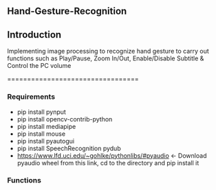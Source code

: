 ## Hand-Gesture-Recognition

## Introduction

Implementing image processing to recognize hand gesture to carry out functions such as Play/Pause, Zoom In/Out, Enable/Disable Subtitle &amp; Control the PC volume

=================================

### Requirements

* pip install pynput
* pip install opencv-contrib-python
* pip install mediapipe
* pip install mouse
* pip install pyautogui
* pip install SpeechRecognition pydub
* https://www.lfd.uci.edu/~gohlke/pythonlibs/#pyaudio <- Download pyaudio wheel from this link, cd to the directory and pip install it

### Functions
